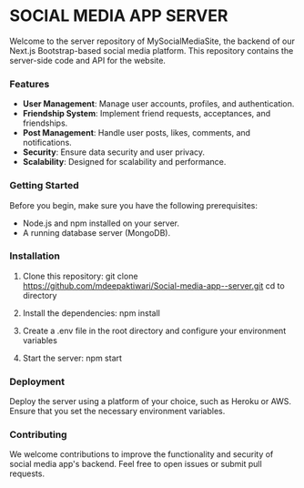 # SOCIAL MEDIA APP SERVER

Welcome to the server repository of MySocialMediaSite, the backend of our Next.js Bootstrap-based social media platform. This repository contains the server-side code and API for the website.

### Features
- **User Management**: Manage user accounts, profiles, and authentication.
- **Friendship System**: Implement friend requests, acceptances, and friendships.
- **Post Management**: Handle user posts, likes, comments, and notifications.
- **Security**: Ensure data security and user privacy.
- **Scalability**: Designed for scalability and performance.

### Getting Started
Before you begin, make sure you have the following prerequisites:

- Node.js and npm installed on your server.
- A running database server (MongoDB).

### Installation
1. Clone this repository:
   git clone https://github.com/mdeepaktiwari/Social-media-app--server.git
   cd to directory

2. Install the dependencies:
npm install

3. Create a .env file in the root directory and configure your environment variables

4. Start the server:
npm start

### Deployment
Deploy the server using a platform of your choice, such as Heroku or AWS. Ensure that you set the necessary environment variables.

### Contributing
We welcome contributions to improve the functionality and security of social media app's backend. Feel free to open issues or submit pull requests.


